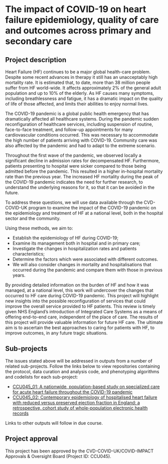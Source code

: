 # The impact of COVID-19 on heart failure epidemiology, quality of care and outcomes across primary and secondary care

## Project description

Heart Failure (HF) continues to be a major global health-care problem. Despite some recent advances  in therapy it still has an unacceptably high mortality rate. It is estimated that, to date, more than 38 million people suffer from HF world-wide. It affects approximately 2% of the general adult population and up to 10% of the elderly. As HF causes many symptoms, including breathlessness and fatigue, it has a dramatic impact on the quality of life of those affected, and limits their abilities to enjoy normal lives.

The COVID-19 pandemic is a global public health emergency that has dramatically affected all healthcare systems. During the pandemic sudden reconfiguration of healthcare services, including suspension of routine, face-to-face treatment, and follow-up appointments for many cardiovascular conditions occurred. This was necessary to accommodate the high number of patients arriving with COVID-19. Community care was also affected by the pandemic and had to adapt to the extreme scenario.

Throughout the first wave of the pandemic, we observed locally a significant decline in admission rates for decompensated HF. Furthermore, patients presenting to hospital were sicker compared to those being admitted before the pandemic. This resulted in a higher in-hospital mortality rate than the previous year. The increased HF mortality during the peak of the COVID-19 pandemic indicates the need for further research, to understand the underlying reasons for it, so that it can be avoided in the future.

To address these questions, we will use data available through the CVD-COVID-UK program to examine the impact of the COVID-19 pandemic on the epidemiology and treatment of HF at a national level, both in the hospital sector and the community.

Using these methods, we aim to:

* Establish the epidemiology of HF during COVID-19;
* Examine its management both in hospital and in primary care;
* Investigate the changes in hospitalization rates and patients characteristics;
* Determine the factors which were associated with different outcomes.
* We will also consider changes in mortality and hospitalisations that occurred during the pandemic and compare them with those in previous years.

By providing detailed information on the burden of HF and how it was managed, at a national level, this work will undercover the changes that occurred to HF care during COVID-19 pandemic. This project will highlight new insights into the possible reconfiguration of services that could improve the overall service provided to HF patients. This review is timely given NHS England’s introduction of Integrated Care Systems as a means of offering end-to-end care, independent of the place of care. The results of this project will provide valuable information for future HF care. The ultimate aim is to ascertain the best approaches to caring for patients with HF,  to improve outcomes, in any future tragic situations.

## Sub-projects

The issues stated above will be addressed in outputs from a number of related sub-projects.  Follow the links below to view repositories containing the protocol, data curation and analysis code, and phenotyping algorithms and codelists for each sub-project:

* [CCU045_01: A nationwide, population-based study on specialized care for acute heart failure throughout the COVID-19 pandemic](https://github.com/BHFDSC/CCU045_01)
* [CCU045_02: Contemporary epidemiology of hospitalised heart failure with reduced versus preserved ejection fraction in England: a retrospective, cohort study of whole-population electronic health records](https://github.com/BHFDSC/CCU045_02)

Links to other outputs will follow in due course.

## Project approval

This project has been approved by the CVD-COVID-UK/COVID-IMPACT Approvals & Oversight Board (Project ID: CCU045).
